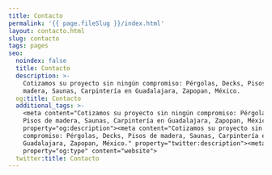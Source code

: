 ```yaml
---
title: Contacto
permalink: '{{ page.fileSlug }}/index.html'
layout: contacto.html
slug: contacto
tags: pages
seo:
  noindex: false
  title: Contacto
  description: >-
    Cotizamos su proyecto sin ningún compromiso: Pérgolas, Decks, Pisos de
    madera, Saunas, Carpintería en Guadalajara, Zapopan, México.
  og:title: Contacto
  additional_tags: >-
    <meta content="Cotizamos su proyecto sin ningún compromiso: Pérgolas, Decks,
    Pisos de madera, Saunas, Carpintería en Guadalajara, Zapopan, México."
    property="og:description"><meta content="Cotizamos su proyecto sin ningún
    compromiso: Pérgolas, Decks, Pisos de madera, Saunas, Carpintería en
    Guadalajara, Zapopan, México." property="twitter:description"><meta
    property="og:type" content="website">
  twitter:title: Contacto
---
```



